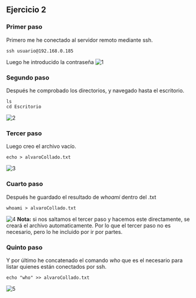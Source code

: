 ## Ejercicio 2
### Primer paso
Primero me he conectado al servidor remoto mediante ssh.
~~~
ssh usuario@192.168.0.185
~~~  
Luego he introducido la contraseña
![1](https://github.com/user-attachments/assets/7ddab2bc-502c-4071-ac1f-7f11ad23dd02)

### Segundo paso
Después he comprobado los directorios, y navegado hasta el escritorio.
~~~
ls
cd Escritorio
~~~
![2](https://github.com/user-attachments/assets/bef8814c-31dc-4951-8fcc-da02929a857a)

### Tercer paso
Luego creo el archivo vacío. 
~~~
echo > alvaroCollado.txt
~~~
![3](https://github.com/user-attachments/assets/3e0f4dd7-2831-4a94-99cc-6a7e00051d00)

### Cuarto paso
Después he guardado el resultado de _whoami_ dentro del .txt
~~~
whoami > alvaroCollado.txt
~~~
![4](https://github.com/user-attachments/assets/7458d661-9660-4f04-8178-bba9977f0bf4)
**Nota:** si nos saltamos el tercer paso y hacemos este directamente, se creará el archivo automaticamente. Por lo que el tercer paso  no es necesario, pero lo he incluido por ir por partes.

### Quinto paso
Y por último he concatenado el comando _who_ que es el necesario para listar quienes están conectados por ssh.
~~~
echo "who" >> alvaroCollado.txt
~~~
![5](https://github.com/user-attachments/assets/a3b231b2-c5c5-4307-9ee2-ed585359ba65)
